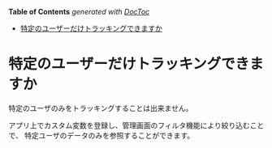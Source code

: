 <!-- START doctoc generated TOC please keep comment here to allow auto update -->
<!-- DON'T EDIT THIS SECTION, INSTEAD RE-RUN doctoc TO UPDATE -->
**Table of Contents**  *generated with [DocToc](https://github.com/thlorenz/doctoc)*

- [特定のユーザーだけトラッキングできますか](#%E7%89%B9%E5%AE%9A%E3%81%AE%E3%83%A6%E3%83%BC%E3%82%B6%E3%83%BC%E3%81%A0%E3%81%91%E3%83%88%E3%83%A9%E3%83%83%E3%82%AD%E3%83%B3%E3%82%B0%E3%81%A7%E3%81%8D%E3%81%BE%E3%81%99%E3%81%8B)

<!-- END doctoc generated TOC please keep comment here to allow auto update -->

# 特定のユーザーだけトラッキングできますか

特定のユーザのみをトラッキングすることは出来ません。

アプリ上でカスタム変数を登録し、管理画面のフィルタ機能により絞り込むことで、
特定ユーザのデータのみを参照することができます。